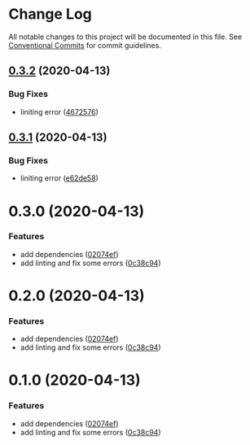 # Change Log

All notable changes to this project will be documented in this file.
See [Conventional Commits](https://conventionalcommits.org) for commit guidelines.

## [0.3.2](https://github.ibm.com/Boomerang/boomerang.worker.base/compare/@boomerang-worker/core@0.3.1...@boomerang-worker/core@0.3.2) (2020-04-13)

### Bug Fixes

- liniting error ([4672576](https://github.ibm.com/Boomerang/boomerang.worker.base/commit/4672576dd893f10776837bc019ac1a35ff65e0a0))

## [0.3.1](https://github.ibm.com/Boomerang/boomerang.worker.base/compare/@boomerang-worker/core@0.3.0...@boomerang-worker/core@0.3.1) (2020-04-13)

### Bug Fixes

- liniting error ([e62de58](https://github.ibm.com/Boomerang/boomerang.worker.base/commit/e62de583638ec0852c32fdb9702f4a3353473863))

# 0.3.0 (2020-04-13)

### Features

- add dependencies ([02074ef](https://github.ibm.com/Boomerang/boomerang.worker.base/commit/02074ef1a59113801b1bceff664ae0bd397f2c2a))
- add linting and fix some errors ([0c38c94](https://github.ibm.com/Boomerang/boomerang.worker.base/commit/0c38c9416702638389ea28ed114383e34ba7dc32))

# 0.2.0 (2020-04-13)

### Features

- add dependencies ([02074ef](https://github.ibm.com/Boomerang/boomerang.worker.base/commit/02074ef1a59113801b1bceff664ae0bd397f2c2a))
- add linting and fix some errors ([0c38c94](https://github.ibm.com/Boomerang/boomerang.worker.base/commit/0c38c9416702638389ea28ed114383e34ba7dc32))

# 0.1.0 (2020-04-13)

### Features

- add dependencies ([02074ef](https://github.ibm.com/Boomerang/boomerang.worker.base/commit/02074ef1a59113801b1bceff664ae0bd397f2c2a))
- add linting and fix some errors ([0c38c94](https://github.ibm.com/Boomerang/boomerang.worker.base/commit/0c38c9416702638389ea28ed114383e34ba7dc32))
